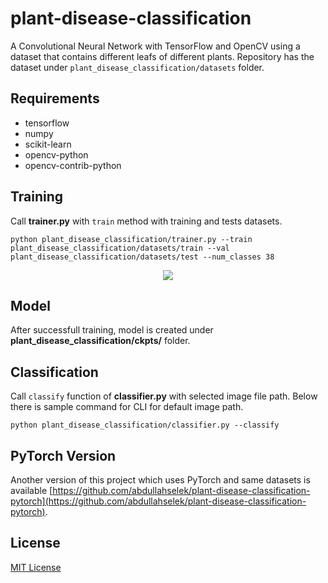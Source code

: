 # plant-disease-classification

A Convolutional Neural Network with TensorFlow and OpenCV using a dataset that contains different leafs of different plants. Repository has the dataset under `plant_disease_classification/datasets` folder.

## Requirements

- tensorflow
- numpy
- scikit-learn
- opencv-python
- opencv-contrib-python

## Training

Call **trainer.py** with `train` method with training and tests datasets.

```
python plant_disease_classification/trainer.py --train plant_disease_classification/datasets/train --val plant_disease_classification/datasets/test --num_classes 38
```

<p align="center">
    <img src="https://github.com/abdullahselek/plant-disease-classification/blob/master/screenshot.png"/>
</p>

## Model

After successfull training, model is created under **plant_disease_classification/ckpts/** folder.

## Classification

Call `classify` function of **classifier.py** with selected image file path. Below there is sample command for CLI for default image path.

```
python plant_disease_classification/classifier.py --classify
```

## PyTorch Version

Another version of this project which uses PyTorch and same datasets is available [https://github.com/abdullahselek/plant-disease-classification-pytorch](https://github.com/abdullahselek/plant-disease-classification-pytorch).

## License

[MIT License](https://github.com/abdullahselek/plant-disease-classification-pytorch/blob/master/LICENSE)
